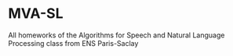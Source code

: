 # MVA-SL
 All homeworks of the Algorithms for Speech and Natural Language Processing class from ENS Paris-Saclay
